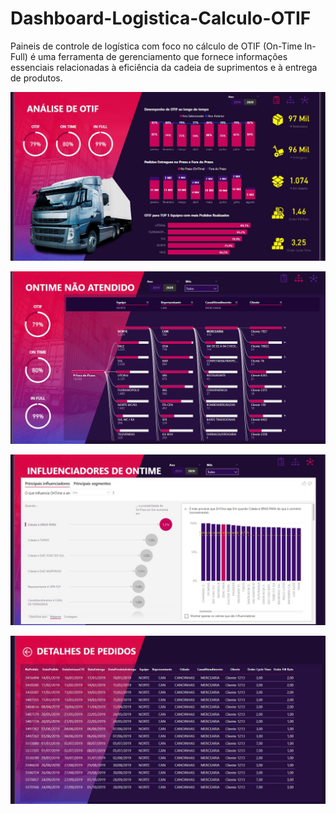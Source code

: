 # Dashboard-Logistica-Calculo-OTIF

Paineis de controle de logística com foco no cálculo de OTIF (On-Time In-Full) 
é uma ferramenta de gerenciamento que fornece informações essenciais relacionadas à eficiência da cadeia de suprimentos e à entrega de produtos.

![Logo da Minha Aplicação](OTIF.jpeg)

![Logo da Minha Aplicação](Decomposicao.jpeg)

![Logo da Minha Aplicação](Influenciadores.jpeg)

![Logo da Minha Aplicação](por_pedido.jpeg)



